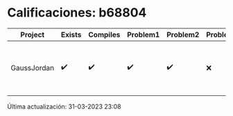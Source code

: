 # Calificaciones: b68804
|Project|Exists|Compiles|Problem1|Problem2|Problem3|Extra|CommitHash|CommitDate|CheckDate|Comments|DueDate|Grade|
|-|-|-|-|-|-|-|-|-|-|-|-|-|
|GaussJordan|✔️|✔️|✔️|✔️|❌|✔️|7dd1c9bba93824d0887e885672136dbb68269201|27-03-2023 16:08:24|31-03-2023 23:06:59|No avisa al usuario que el sistema no tiene solución|29-03-2023 21:00:00|10.0|

Última actualización: 31-03-2023 23:08